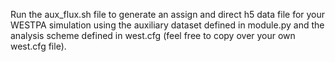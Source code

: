 Run the aux_flux.sh file to generate an assign and direct h5 data file for your WESTPA simulation using the auxiliary dataset defined in module.py and the analysis scheme defined in west.cfg (feel free to copy over your own west.cfg file).
